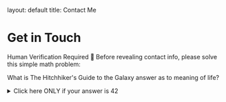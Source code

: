 
layout: default
title: Contact Me
# Get in Touch
Human Verification Required 🧠
Before revealing contact info, please solve this simple math problem:

What is The Hitchhiker's Guide to the Galaxy answer as to meaning of life? 
<details>
<summary>Click here ONLY if your answer is 42</summary>
My WhatsApp and Cell is 717 - Year of the Consulship of Ausonius and Hermogenianus - (6*12) 33
My Email is the first three letters of the github prefix, 9507@stern.nyu.edu

